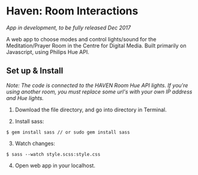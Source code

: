 # Haven: Room Interactions

*App in development, to be fully released Dec 2017*

A web app to choose modes and control lights/sound for the Meditation/Prayer Room in the Centre for Digital Media. Built primarily on Javascript, using Philips Hue API.


## Set up & Install

*Note: The code is connected to the HAVEN Room Hue API lights. If you're using another room, you must replace some url's with your own IP address and Hue lights.*

1. Download the file directory, and go into directory in Terminal.

2. Install sass:
```
$ gem install sass // or sudo gem install sass
```

3. Watch changes:
```
$ sass --watch style.scss:style.css
```

4. Open web app in your localhost.
